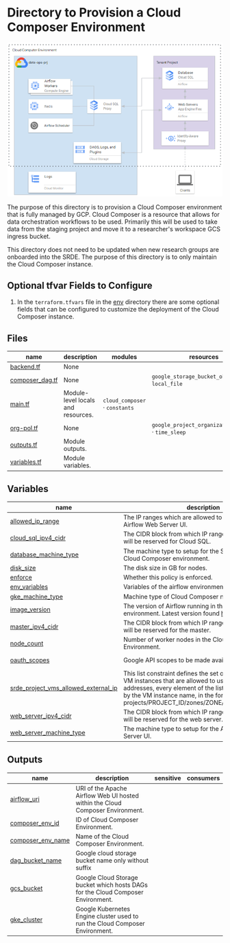 # Directory to Provision a Cloud Composer Environment

![](../../../../docs/cloud-composer.png)

The purpose of this directory is to provision a Cloud Composer environment that is fully managed by GCP. Cloud Composer is a resource that allows for data orchestration workflows to be used. Primarily this will be used to take data from the staging project and move it to a researcher's workspace GCS ingress bucket.

This directory does not need to be updated when new research groups are onboarded into the SRDE. The purpose of this directory is to only maintain the Cloud Composer instance.




## Optional tfvar Fields to Configure

1. In the `terraform.tfvars` file in the [env](./env/) directory there are some optional fields that can be configured to customize the deployment of the Cloud Composer instance.

<!-- TFDOC OPTS files:1 show_extra:1 -->
<!-- BEGIN TFDOC -->

## Files

| name | description | modules | resources |
|---|---|---|---|
| [backend.tf](./backend.tf) | None |  |  |
| [composer_dag.tf](./composer_dag.tf) | None |  | <code>google_storage_bucket_object</code> · <code>local_file</code> |
| [main.tf](./main.tf) | Module-level locals and resources. | <code>cloud_composer</code> · <code>constants</code> |  |
| [org-pol.tf](./org-pol.tf) | None |  | <code>google_project_organization_policy</code> · <code>time_sleep</code> |
| [outputs.tf](./outputs.tf) | Module outputs. |  |  |
| [variables.tf](./variables.tf) | Module variables. |  |  |

## Variables

| name | description | type | required | default | producer |
|---|---|:---:|:---:|:---:|:---:|
| [allowed_ip_range](variables.tf#L13) | The IP ranges which are allowed to access the Apache Airflow Web Server UI. | <code title="list&#40;object&#40;&#123;&#10;  value       &#61; string&#10;  description &#61; string&#10;&#125;&#41;&#41;">list&#40;object&#40;&#123;&#8230;&#125;&#41;&#41;</code> |  | <code>&#91;&#93;</code> |  |
| [cloud_sql_ipv4_cidr](variables.tf#L22) | The CIDR block from which IP range in tenant project will be reserved for Cloud SQL. | <code>string</code> |  | <code>&#34;10.4.0.0&#47;24&#34;</code> |  |
| [database_machine_type](variables.tf#L28) | The machine type to setup for the SQL database in the Cloud Composer environment. | <code>string</code> |  | <code>&#34;db-n1-standard-4&#34;</code> |  |
| [disk_size](variables.tf#L34) | The disk size in GB for nodes. | <code>string</code> |  | <code>&#34;50&#34;</code> |  |
| [enforce](variables.tf#L88) | Whether this policy is enforced. | <code>bool</code> |  | <code>true</code> |  |
| [env_variables](variables.tf#L40) | Variables of the airflow environment. | <code>map&#40;string&#41;</code> |  | <code>&#123;&#125;</code> |  |
| [gke_machine_type](variables.tf#L52) | Machine type of Cloud Composer nodes. | <code>string</code> |  | <code>&#34;n1-standard-2&#34;</code> |  |
| [image_version](variables.tf#L46) | The version of Airflow running in the Cloud Composer environment. Latest version found [here](https://cloud.google.com/composer/docs/concepts/versioning/composer-versions). | <code>string</code> |  | <code>&#34;composer-1.20.2-airflow-1.10.15&#34;</code> |  |
| [master_ipv4_cidr](variables.tf#L58) | The CIDR block from which IP range in tenant project will be reserved for the master. | <code>string</code> |  | <code>null</code> |  |
| [node_count](variables.tf#L64) | Number of worker nodes in the Cloud Composer Environment. | <code>number</code> |  | <code>3</code> |  |
| [oauth_scopes](variables.tf#L70) | Google API scopes to be made available on all node. | <code>set&#40;string&#41;</code> |  | <code>&#91;&#34;https:&#47;&#47;www.googleapis.com&#47;auth&#47;cloud-platform&#34;&#93;</code> |  |
| [srde_project_vms_allowed_external_ip](variables.tf#L5) | This list constraint defines the set of Compute Engine VM instances that are allowed to use external IP addresses, every element of the list must be identified by the VM instance name, in the form: projects/PROJECT_ID/zones/ZONE/instances/INSTANCE | <code>list&#40;string&#41;</code> |  | <code>&#91;&#93;</code> |  |
| [web_server_ipv4_cidr](variables.tf#L76) | The CIDR block from which IP range in tenant project will be reserved for the web server. | <code>string</code> |  | <code>&#34;10.3.0.0&#47;29&#34;</code> |  |
| [web_server_machine_type](variables.tf#L82) | The machine type to setup for the Apache Airflow Web Server UI. | <code>string</code> |  | <code>&#34;composer-n1-webserver-4&#34;</code> |  |

## Outputs

| name | description | sensitive | consumers |
|---|---|:---:|---|
| [airflow_uri](outputs.tf#L5) | URI of the Apache Airflow Web UI hosted within the Cloud Composer Environment. |  |  |
| [composer_env_id](outputs.tf#L15) | ID of Cloud Composer Environment. |  |  |
| [composer_env_name](outputs.tf#L10) | Name of the Cloud Composer Environment. |  |  |
| [dag_bucket_name](outputs.tf#L30) | Google cloud storage bucket name only without suffix |  |  |
| [gcs_bucket](outputs.tf#L25) | Google Cloud Storage bucket which hosts DAGs for the Cloud Composer Environment. |  |  |
| [gke_cluster](outputs.tf#L20) | Google Kubernetes Engine cluster used to run the Cloud Composer Environment. |  |  |

<!-- END TFDOC -->
